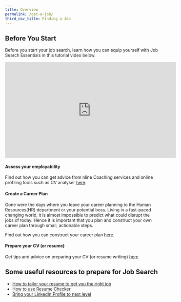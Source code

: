 ```yaml
---
title: Overview
permalink: /get-a-job/
third_nav_title: Finding a Job
---
```


## Before You Start

Before you start your job search, learn how you can equip yourself with Job Search Essentials in this tutorial video below.

<iframe width="560" height="315" src="https://www.youtube.com/embed/w6d08_VPwiI" frameborder="0" allow="accelerometer; autoplay; encrypted-media; gyroscope; picture-in-picture" allowfullscreen></iframe>

#### Assess your employability

Find out how you can get advice from nline Coaching services and online profiling tools such as CV analyser [here](https://content.mycareersfuture.sg/careercoaching/).

#### Create a Career Plan

Gone were the days where you leave your career planning to the Human Resources(HR) department or your potential boss. Living in a fast-paced changing world, it is almost impossible to predict what could disrupt the jobs of today. Hence it is important that you plan and construct your own career plan through small, actionable steps.

Find out how you can construct your career plan [here](https://content.mycareersfuture.sg/careercoaching/article/how-to-construct-a-career-plan/).

#### Prepare your CV (or resume)

Get tips and advice on preparing your CV (or resume writing) [here](https://www.myskillsfuture.sg/content/portal/en/career-resources/career-resources/education-career-personal-development/dos-and-don-ts-when-writing-a-resume.html)

## Some useful resources to prepare for Job Search
  - [How to tailor your resume to get you the right job](https://content.mycareersfuture.sg/careercoaching/article/how-to-tailor-your-resume-to-fit-the-job-description/)
  - [How to use Resume Checker](https://content.mycareersfuture.sg/improve-cv-5-minutes-check-resume-mycareersfuture/)
  - [Bring your LinkedIn Profile to next level](https://content.mycareersfuture.sg/careercoaching/article/take-your-linkedin-profile-to-the-next-level/)


